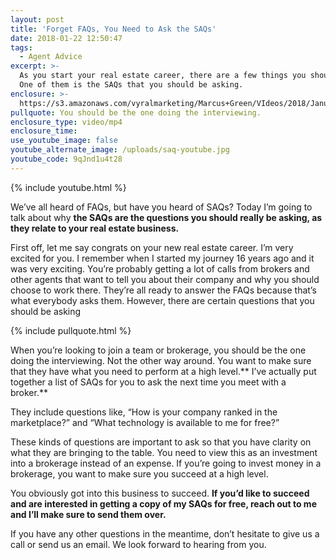 ```yaml
---
layout: post
title: 'Forget FAQs, You Need to Ask the SAQs'
date: 2018-01-22 12:50:47
tags:
  - Agent Advice
excerpt: >-
  As you start your real estate career, there are a few things you should know.
  One of them is the SAQs that you should be asking.
enclosure: >-
  https://s3.amazonaws.com/vyralmarketing/Marcus+Green/VIdeos/2018/January/Northern+Utah+Real+Estate+Coaching-+Forget+FAQs%252C+You+Need+to+Ask+the+SAQs.mp4
pullquote: You should be the one doing the interviewing.
enclosure_type: video/mp4
enclosure_time:
use_youtube_image: false
youtube_alternate_image: /uploads/saq-youtube.jpg
youtube_code: 9qJnd1u4t28
---
```



{% include youtube.html %}

We’ve all heard of FAQs, but have you heard of SAQs? Today I’m going to talk about why **the SAQs are the questions you should really be asking, as they relate to your real estate business.**

First off, let me say congrats on your new real estate career. I’m very excited for you. I remember when I started my journey 16 years ago and it was very exciting. You’re probably getting a lot of calls from brokers and other agents that want to tell you about their company and why you should choose to work there. They’re all ready to answer the FAQs because that’s what everybody asks them. However, there are certain questions that you should be asking

{% include pullquote.html %}

When you’re looking to join a team or brokerage, you should be the one doing the interviewing. Not the other way around. You want to make sure that they have what you need to perform at a high level.** I’ve actually put together a list of SAQs for you to ask the next time you meet with a broker.**

They include questions like, “How is your company ranked in the marketplace?” and “What technology is available to me for free?”

These kinds of questions are important to ask so that you have clarity on what they are bringing to the table. You need to view this as an investment into a brokerage instead of an expense. If you’re going to invest money in a brokerage, you want to make sure you succeed at a high level.

You obviously got into this business to succeed. **If you’d like to succeed and are interested in getting a copy of my SAQs for free, reach out to me and I’ll make sure to send them over.**

If you have any other questions in the meantime, don’t hesitate to give us a call or send us an email. We look forward to hearing from you.